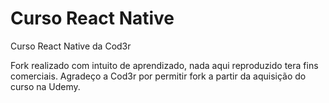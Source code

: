 # Curso React Native
Curso React Native da Cod3r

Fork realizado com intuito de aprendizado, nada aqui reproduzido tera fins comerciais.
Agradeço a Cod3r por permitir fork a partir da aquisição do curso na Udemy.
